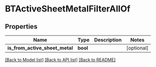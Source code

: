 # BTActiveSheetMetalFilterAllOf

## Properties
Name | Type | Description | Notes
------------ | ------------- | ------------- | -------------
**is_from_active_sheet_metal** | **bool** |  | [optional] 

[[Back to Model list]](../README.md#documentation-for-models) [[Back to API list]](../README.md#documentation-for-api-endpoints) [[Back to README]](../README.md)


